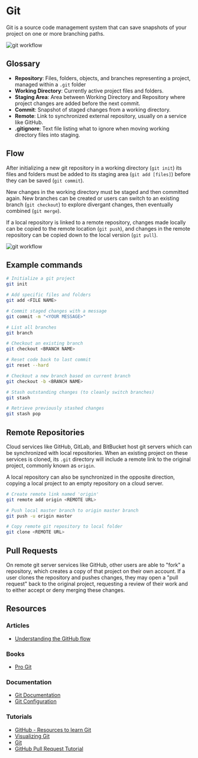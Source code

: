 # Git
Git is a source code management system that can save snapshots of your project on one or more branching paths.

![git workflow](https://uploads.sitepoint.com/wp-content/uploads/2019/06/155993572204-gitflow.png)

## Glossary
- **Repository**: Files, folders, objects, and branches representing a project, managed within a `.git` folder
- **Working Directory**: Currently active project files and folders.
- **Staging Area**: Area between Working Directory and Repository where project changes are added before the next commit.
- **Commit**: Snapshot of staged changes from a working directory.
- **Remote**: Link to synchronized external repository, usually on a service like GitHub.
- **.gitignore**: Text file listing what to ignore when moving working directory files into staging.

## Flow
After initializing a new git repository in a working directory (`git init`) its files and folders must be added to its staging area (`git add [files]`) before they can be saved (`git commit`). 

New changes in the working directory must be staged and then committed again. New branches can be created or users can switch to an existing branch (`git checkout`) to explore divergant changes, then eventually combined (`git merge`). 

If a local repository is linked to a remote repository, changes made locally can be copied to the remote location (`git push`), and changes in the remote repository can be copied down to the local version (`git pull`).

![git workflow](https://support.nesi.org.nz/hc/article_attachments/360004194235/Git_Diagram.svg)

## Example commands
```bash
# Initialize a git project
git init

# Add specific files and folders
git add <FILE NAME>

# Commit staged changes with a message
git commit -m "<YOUR MESSAGE>"

# List all branches
git branch

# Checkout an existing branch
git checkout <BRANCH NAME>

# Reset code back to last commit
git reset --hard

# Checkout a new branch based on current branch
git checkout -b <BRANCH NAME>

# Stash outstanding changes (to cleanly switch branches)
git stash

# Retrieve previously stashed changes
git stash pop
```

## Remote Repositories
Cloud services like GitHub, GitLab, and BitBucket host git servers which can be synchronized with local repositories. When an existing project on these services is cloned, its `.git` directory will include a remote link to the original project, commonly known as `origin`.

A local repository can also be synchronized in the opposite direction, copying a local project to an empty repository on a cloud server.

```bash
# Create remote link named 'origin'
git remote add origin <REMOTE URL>

# Push local master branch to origin master branch
git push -u origin master

# Copy remote git repository to local folder
git clone <REMOTE URL>
```

## Pull Requests
On remote git server services like GitHub, other users are able to "fork" a repository, which creates a copy of that project on their own account. If a user clones the repository and pushes changes, they may open a "pull request" back to the original project, requesting a review of their work and to either accept or deny merging these changes.

## Resources
### Articles
- [Understanding the GitHub flow](https://guides.github.com/introduction/flow/)

### Books
- [Pro Git](https://git-scm.com/book/en/v2)

### Documentation
- [Git Documentation](https://git-scm.com/doc)
- [Git Configuration](https://git-scm.com/book/en/v2/Customizing-Git-Git-Configuration)

### Tutorials
- [GitHub - Resources to learn Git](http://try.github.io/)
- [Visualizing Git](https://git-school.github.io/visualizing-git/)
- [Git](https://www.vogella.com/tutorials/Git/article.html)
- [GitHub Pull Request Tutorial](https://help.github.com/en/articles/creating-a-pull-request-from-a-fork)